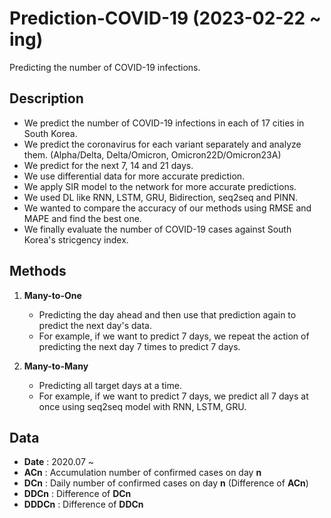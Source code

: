 # Prediction-COVID-19 (2023-02-22 ~ ing)
Predicting the number of COVID-19 infections.

## Description
- We predict the number of COVID-19 infections in each of 17 cities in South Korea. <br>
- We predict the coronavirus for each variant separately and analyze them. (Alpha/Delta, Delta/Omicron, Omicron22D/Omicron23A) <br>
- We predict for the next 7, 14 and 21 days. <br>
- We use differential data for more accurate prediction. <br>
- We apply SIR model to the network for more accurate predictions. <br>
- We used DL like RNN, LSTM, GRU, Bidirection, seq2seq and PINN. <br>
- We wanted to compare the accuracy of our methods using RMSE and MAPE and find the best one. <br>
- We finally evaluate the number of COVID-19 cases against South Korea's stricgency index. <br>

## Methods
1. **Many-to-One** 
   - Predicting the day ahead and then use that prediction again to predict the next day's data.
   - For example, if we want to predict 7 days, we repeat the action of predicting the next day 7 times to predict 7 days.
   
2. **Many-to-Many**
   - Predicting all target days at a time.
   - For example, if we want to predict 7 days, we predict all 7 days at once using seq2seq model with RNN, LSTM, GRU.
   
## Data
- **Date** : 2020.07 ~
- **ACn** : Accumulation number of confirmed cases on day **n**
- **DCn** : Daily number of confirmed cases on day **n** (Difference of **ACn**)
- **DDCn** : Difference of **DCn**
- **DDDCn** : Difference of **DDCn**
